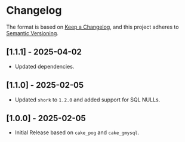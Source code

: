 # Changelog

The format is based on [Keep a Changelog](https://keepachangelog.com/en/1.1.0/), and this project adheres to
[Semantic Versioning](https://semver.org/spec/v2.0.0.html).

<!-- ## [Unreleased] -->

## [1.1.1] - 2025-04-02

- Updated dependencies.

## [1.1.0] - 2025-02-05
- Updated `shork` to `1.2.0` and added support for SQL NULLs.

## [1.0.0] - 2025-02-05

- Initial Release based on `cake_pog` and `cake_gmysql`.
